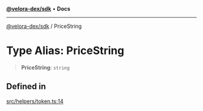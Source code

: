 [**@velora-dex/sdk**](../README.md) • **Docs**

***

[@velora-dex/sdk](../globals.md) / PriceString

# Type Alias: PriceString

> **PriceString**: `string`

## Defined in

[src/helpers/token.ts:14](https://github.com/VeloraDEX/sdk/blob/feat/extend_delta_orders_filtering/src/helpers/token.ts#L14)
